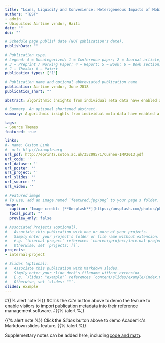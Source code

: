 ```yaml
---
title: "Loans, Liquidity and Convenience: Heterogeneous Impacts of Mobile Airtime Loans on Communication Expenditure"
authors: "TEST"
- admin
- Ubiquitous Airtime vendor, Haiti
date: ""
doi: ""

# Schedule page publish date (NOT publication's date).
publishDate: ""

# Publication type.
# Legend: 0 = Uncategorized; 1 = Conference paper; 2 = Journal article;
# 3 = Preprint / Working Paper; 4 = Report; 5 = Book; 6 = Book section;
# 7 = Thesis; 8 = Patent
publication_types: ["1"]

# Publication name and optional abbreviated publication name.
publication: Airtime vendor, June 2018
publication_short: ""

abstract: Algorithmic insights from individual meta data have enabled a proliferation of mobile financial services to cellphone users in markets where information asymmetries and high provision costs tend to deter formal lenders. As the first such financial product typically offered to new users, airtime loans provide prepaid customers small airtime advances when they are unable to recharge their accounts. Relying on rich administrative data from a mobile network operator in Haiti, we study the impact of airtime loans on consumer's expenditure and network behavior. We find that access to loans increases total expenditure by 16 percent, which represents a crowding-in of new communication expenditure well beyond the fees associated with the loan. This expenditure response to airtime loans is distinctly heterogeneous. Poorer customers in the lowest tercile of initial expenditure more than double their mobile communication spending when airtime loans become available, while access to loans leaves expenditure of the highest tercile unchanged. These pronounced differences in the expenditure impacts of airtime loans exist despite relatively uniform patterns of loan usages between the poor and non-poor. We find suggestive evidence that these differences are driven by distinct motivations for requesting airtime loans":" Poorer customers appear to use loans to relax liquidity constraints at critical communication times whereas non-poor customers primarily use these loans for convenience, as it given them more discretion in when to visit airtime vendors.

# Summary. An optional shortened abstract.
summary: Algorithmic insights from individual meta data have enabled a proliferation of mobile financial services to cellphone users in markets where information asymmetries and high provision costs tend to deter formal lenders. As the first such financial product typically offered to new users, airtime loans provide prepaid customers small airtime advances when they are unable to recharge their accounts. Relying on rich administrative data from a mobile network operator in Haiti, we study the impact of airtime loans on consumer's expenditure and network behavior. We find that access to loans increases total expenditure by 16% percent, which represents a crowding-in of new communication expenditure well beyond the fees associated with the loan. This expenditure response to airtime loans is distinctly heterogeneous. Poorer customers in the lowest tercile of initial expenditure more than double their mobile communication spending when airtime loans become available, while access to loans leaves expenditure of the highest tercile unchanged. These pronounced differences in the expenditure impacts of airtime loans exist despite relatively uniform patterns of loan usages between the poor and non-poor. We find suggestive evidence that these differences are driven by distinct motivations for requesting airtime loans":" Poorer customers appear to use loans to relax liquidity constraints at critical communication times whereas non-poor customers primarily use these loans for convenience, as it given them more discretion in when to visit airtime vendors.

tags:
- Source Themes
featured: true

links:
#- name: Custom Link
#  url: http://example.org
url_pdf: http://eprints.soton.ac.uk/352095/1/Cushen-IMV2013.pdf
url_code: ''
url_dataset: ''
url_poster: ''
url_project: ''
url_slides: ''
url_source: ''
url_video: ''

# Featured image
# To use, add an image named `featured.jpg/png` to your page's folder. 
image:
  caption: 'Image credit: [**Unsplash**](https://unsplash.com/photos/pLCdAaMFLTE)'
  focal_point: ""
  preview_only: false

# Associated Projects (optional).
#   Associate this publication with one or more of your projects.
#   Simply enter your project's folder or file name without extension.
#   E.g. `internal-project` references `content/project/internal-project/index.md`.
#   Otherwise, set `projects: []`.
projects:
- internal-project

# Slides (optional).
#   Associate this publication with Markdown slides.
#   Simply enter your slide deck's filename without extension.
#   E.g. `slides: "example"` references `content/slides/example/index.md`.
#   Otherwise, set `slides: ""`.
slides: example
---
```


#{{% alert note %}}
#Click the *Cite* button above to demo the feature to enable visitors to import publication metadata into their reference management software.
#{{% /alert %}}

{{% alert note %}}
Click the *Slides* button above to demo Academic's Markdown slides feature.
{{% /alert %}}

Supplementary notes can be added here, including [code and math](https://sourcethemes.com/academic/docs/writing-markdown-latex/).
